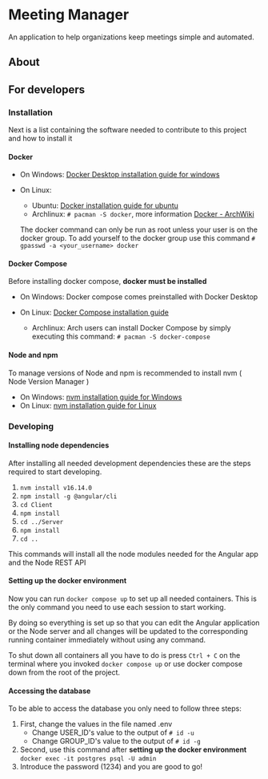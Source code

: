 # Meeting Manager 
An application to help organizations keep meetings simple and automated.

## About

## For developers

### Installation

Next is a list containing the software needed to contribute to this project and 
how to install it

#### Docker

- On Windows: [Docker Desktop installation guide for windows](https://docs.docker.com/desktop/windows/install)
- On Linux: 
  - Ubuntu: [Docker installation guide for ubuntu](https://docs.docker.com/engine/install/ubuntu)
  - Archlinux: `# pacman -S docker`, more information [Docker - ArchWiki](https://wiki.archlinux.org/title/docker)
  
  The docker command can only be run as root unless your user is on the docker group. To add yourself to the 
  docker group use this command `# gpasswd -a <your_username> docker`

#### Docker Compose

Before installing docker compose, **docker must be installed**

- On Windows: Docker compose comes preinstalled with Docker Desktop
- On Linux: [Docker Compose installation guide](https://docs.docker.com/compose/install/)

  - Archlinux: Arch users can install Docker Compose by simply executing this command: `# pacman -S docker-compose`

#### Node and npm

To manage versions of Node and npm is recommended to install nvm ( Node Version Manager )

- On Windows: [nvm installation guide for Windows](https://github.com/coreybutler/nvm-windows)
- On Linux: [nvm installation guide for Linux](https://gist.github.com/d2s/372b5943bce17b964a79)

### Developing

#### Installing node dependencies

After installing all needed development dependencies these are the steps required to start developing.

1. `nvm install v16.14.0`
2. `npm install -g @angular/cli`
3. `cd Client`
4. `npm install`
5. `cd ../Server`
6. `npm install`
7. `cd ..`

This commands will install all the node modules needed for the Angular app and the Node REST API

#### Setting up the docker environment

Now you can run `docker compose up` to set up all needed containers. This is the only command you need to use each session to start working.

By doing so everything is set up so that you can edit the Angular application or the Node server and all changes
will be updated to the corresponding running container immediately without using any command. 

To shut down all containers all you have to do is press `Ctrl + C` on the terminal where you invoked `docker compose up` or use docker compose down from the root of the project.

#### Accessing the database

To be able to access the database you only need to follow three steps:

1. First, change the values in the file named .env
   - Change USER_ID's value to the output of `# id -u`
   - Change GROUP_ID's value to the output of `# id -g`
2. Second, use this command after **setting up the docker environment** `docker exec -it postgres psql -U admin`
3. Introduce the password (1234) and you are good to go!
